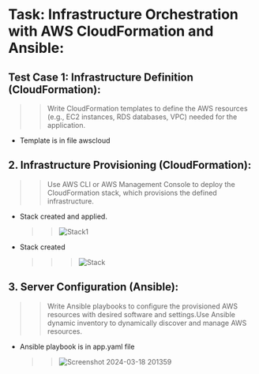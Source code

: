 # Task: Infrastructure Orchestration with AWS CloudFormation and Ansible:

## Test Case 1: Infrastructure Definition (CloudFormation):
>> Write CloudFormation templates to define the AWS resources (e.g., EC2 instances, RDS databases, VPC) needed for the application.
+ Template is in file awscloud
## 2. Infrastructure Provisioning (CloudFormation):
>> Use AWS CLI or AWS Management Console to deploy the CloudFormation stack, which provisions the defined infrastructure.
+ Stack created and applied.
    >> ![Stack1](https://github.com/Vjyguvi/Placement_task2/assets/150816386/3faeeb76-f2d0-4bac-a22f-da770e7f20de)
+ Stack created   
    >>> ![Stack](https://github.com/Vjyguvi/Placement_task2/assets/150816386/f60f3d06-3553-4682-8a1a-0d0a6f969f4a)
## 3. Server Configuration (Ansible):
>> Write Ansible playbooks to configure the provisioned AWS resources with desired software and settings.Use Ansible dynamic inventory to dynamically discover and manage AWS resources.
+ Ansible playbook is in app.yaml file
    >> ![Screenshot 2024-03-18 201359](https://github.com/Vjyguvi/Placement_task2/assets/150816386/50fdb151-012e-40d3-9d74-7c7607513842)
